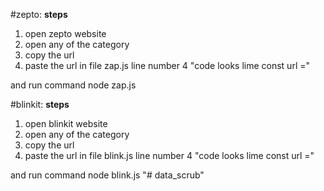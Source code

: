 #zepto:
**steps**
1. open zepto website
2. open any of the category
3. copy the url
4. paste the url in file zap.js line number 4
"code looks lime const url ="

and run command node zap.js

#blinkit:
**steps**
1. open blinkit website
2. open any of the category
3. copy the url
4. paste the url in file blink.js line number 4
"code looks lime const url ="

and run command node blink.js
"# data_scrub" 
